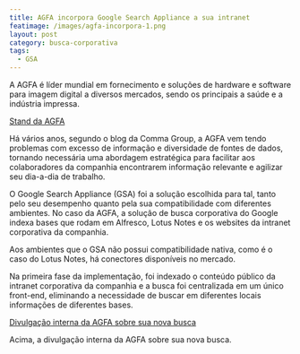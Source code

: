 ```yaml
---
title: AGFA incorpora Google Search Appliance a sua intranet
featimage: /images/agfa-incorpora-1.png
layout: post
category: busca-corporativa
tags: 
  - GSA
---
```


A AGFA é líder mundial em fornecimento e soluções de hardware e software para imagem digital a diversos mercados, sendo os principais a saúde e a indústria impressa.

[Stand da AGFA](/images/agfa-incorpora-2.jpg)

Há vários anos, segundo o blog da Comma Group, a AGFA vem tendo problemas com excesso de informação e diversidade de fontes de dados, tornando necessária uma abordagem estratégica para facilitar aos colaboradores da companhia encontrarem informação relevante e agilizar seu dia-a-dia de trabalho.

O Google Search Appliance (GSA) foi a solução escolhida para tal, tanto pelo seu desempenho quanto pela sua compatibilidade com diferentes ambientes. No caso da AGFA, a solução de busca corporativa do Google indexa bases que rodam em Alfresco, Lotus Notes e os websites da intranet corporativa da companhia.

Aos ambientes que o GSA não possui compatibilidade nativa, como é o caso do Lotus Notes, há conectores disponíveis no mercado.

Na primeira fase da implementação, foi indexado o conteúdo público da intranet corporativa da companhia e a busca foi centralizada em um único front-end, eliminando a necessidade de buscar em diferentes locais informações de diferentes bases.

[Divulgação interna da AGFA sobre sua nova busca](/images/agfa-incorpora-3.png)

Acima, a divulgação interna da AGFA sobre sua nova busca.
